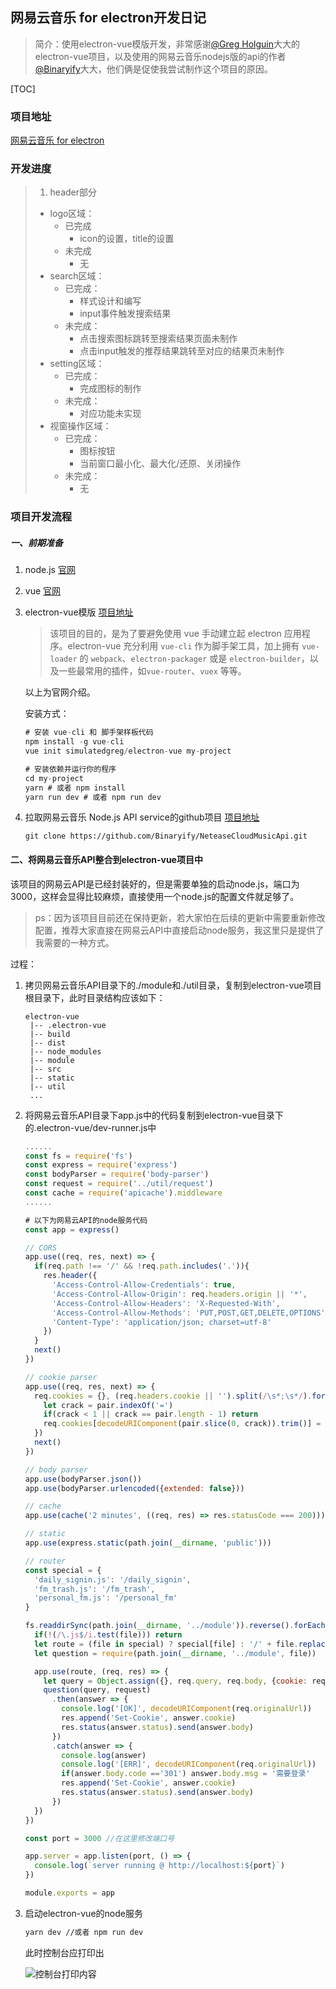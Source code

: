 ## 网易云音乐 for electron开发日记

> 简介：使用electron-vue模版开发，非常感谢[@Greg Holguin](https://github.com/SimulatedGREG)大大的electron-vue项目，以及使用的网易云音乐nodejs版的api的作者[@Binaryify](https://github.com/Binaryify)大大，他们俩是促使我尝试制作这个项目的原因。

[TOC]

### 项目地址

[网易云音乐 for electron](https://github.com/HuangJunjia/3rdNeteaseCloudDemo)

### 开发进度

> 1. header部分
>  - logo区域：
>     - 已完成
>        - icon的设置，title的设置
>     - 未完成
>        - 无
>  - search区域：
>     - 已完成：
>        - 样式设计和编写
>        - input事件触发搜索结果
>     - 未完成：
>        - 点击搜索图标跳转至搜索结果页面未制作
>        - 点击input触发的推荐结果跳转至对应的结果页未制作
>  - setting区域：
>     - 已完成：
>       - 完成图标的制作
>     - 未完成：
>       - 对应功能未实现
> - 视窗操作区域：
>     - 已完成：
>         - 图标按钮
>         - 当前窗口最小化、最大化/还原、关闭操作
>     - 未完成：
>         - 无

### 项目开发流程

##### 一、前期准备

1. node.js  [官网](https://nodejs.org/zh-cn/)

2. vue  [官网](https://cn.vuejs.org/)

3. electron-vue模版  [项目地址](https://github.com/SimulatedGREG/electron-vue)

   > 该项目的目的，是为了要避免使用 vue 手动建立起 electron 应用程序。electron-vue 充分利用 `vue-cli` 作为脚手架工具，加上拥有 `vue-loader` 的 `webpack`、`electron-packager` 或是 `electron-builder`，以及一些最常用的插件，如`vue-router`、`vuex` 等等。

   以上为官网介绍。

   安装方式：

   ``` javascript
   # 安装 vue-cli 和 脚手架样板代码
   npm install -g vue-cli
   vue init simulatedgreg/electron-vue my-project

   # 安装依赖并运行你的程序
   cd my-project
   yarn # 或者 npm install
   yarn run dev # 或者 npm run dev
   ```

4. 拉取网易云音乐 Node.js API service的github项目  [项目地址](https://github.com/Binaryify/NeteaseCloudMusicApi)

   ```
   git clone https://github.com/Binaryify/NeteaseCloudMusicApi.git
   ```

#### 二、将网易云音乐API整合到electron-vue项目中

该项目的网易云API是已经封装好的，但是需要单独的启动node.js，端口为3000，这样会显得比较麻烦，直接使用一个node.js的配置文件就足够了。

> ps：因为该项目目前还在保持更新，若大家怕在后续的更新中需要重新修改配置，推荐大家直接在网易云API中直接启动node服务，我这里只是提供了我需要的一种方式。

过程：

1. 拷贝网易云音乐API目录下的./module和./util目录，复制到electron-vue项目根目录下，此时目录结构应该如下：

   ``` 
   electron-vue
   	|-- .electron-vue
   	|-- build
   	|-- dist
   	|-- node_modules
   	|-- module
   	|-- src
   	|-- static
   	|-- util
   	...
   ```

2. 将网易云音乐API目录下app.js中的代码复制到electron-vue目录下的.electron-vue/dev-runner.js中

   ``` javascript
   ......
   const fs = require('fs')
   const express = require('express')
   const bodyParser = require('body-parser')
   const request = require('../util/request')
   const cache = require('apicache').middleware
   ......
   
   # 以下为网易云API的node服务代码
   const app = express()
   
   // CORS
   app.use((req, res, next) => {
     if(req.path !== '/' && !req.path.includes('.')){
       res.header({
         'Access-Control-Allow-Credentials': true,
         'Access-Control-Allow-Origin': req.headers.origin || '*',
         'Access-Control-Allow-Headers': 'X-Requested-With',
         'Access-Control-Allow-Methods': 'PUT,POST,GET,DELETE,OPTIONS',
         'Content-Type': 'application/json; charset=utf-8'
       })
     }
     next()
   })
   
   // cookie parser
   app.use((req, res, next) => {
     req.cookies = {}, (req.headers.cookie || '').split(/\s*;\s*/).forEach(pair => {
       let crack = pair.indexOf('=')
       if(crack < 1 || crack == pair.length - 1) return
       req.cookies[decodeURIComponent(pair.slice(0, crack)).trim()] = decodeURIComponent(pair.slice(crack + 1)).trim()
     })
     next()
   })
   
   // body parser
   app.use(bodyParser.json())
   app.use(bodyParser.urlencoded({extended: false}))
   
   // cache
   app.use(cache('2 minutes', ((req, res) => res.statusCode === 200)))
   
   // static
   app.use(express.static(path.join(__dirname, 'public')))
   
   // router
   const special = {
     'daily_signin.js': '/daily_signin',
     'fm_trash.js': '/fm_trash',
     'personal_fm.js': '/personal_fm'
   }
   
   fs.readdirSync(path.join(__dirname, '../module')).reverse().forEach(file => {
     if(!(/\.js$/i.test(file))) return
     let route = (file in special) ? special[file] : '/' + file.replace(/\.js$/i, '').replace(/_/g, '/')
     let question = require(path.join(__dirname, '../module', file))
   
     app.use(route, (req, res) => {
       let query = Object.assign({}, req.query, req.body, {cookie: req.cookies})
       question(query, request)
         .then(answer => {
           console.log('[OK]', decodeURIComponent(req.originalUrl))
           res.append('Set-Cookie', answer.cookie)
           res.status(answer.status).send(answer.body)
         })
         .catch(answer => {
           console.log(answer)
           console.log('[ERR]', decodeURIComponent(req.originalUrl))
           if(answer.body.code =='301') answer.body.msg = '需要登录'
           res.append('Set-Cookie', answer.cookie)
           res.status(answer.status).send(answer.body)
         })
     })
   })
   
   const port = 3000 //在这里修改端口号
   
   app.server = app.listen(port, () => {
     console.log(`server running @ http://localhost:${port}`)
   })
   
   module.exports = app
   ```

3. 启动electron-vue的node服务

   ``` bash
   yarn dev //或者 npm run dev
   ```

   此时控制台应打印出

   ![控制台打印内容](F:\work-files\workspaces\GitHubBlog\files\NeteseCloudMusicDev\imgs\1.png)

   

